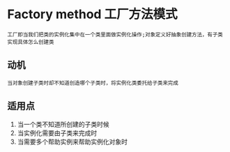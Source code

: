 # Factory method 工厂方法模式

    工厂即当我们把类的实例化集中在一个类里面做实例化操作;对象定义好抽象创建方法，有子类实现具体怎么创建类

## 动机
    
    当对象创建子类时却不知道创造哪个子类时，将实例化类委托给子类来完成

## 适用点
1. 当一个类不知道所创建的子类时候
2. 当实例化需要由子类来完成时
3. 当需要多个帮助实例来帮助实例化对象时

    
    